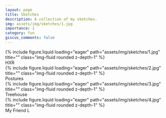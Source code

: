 ```yaml
---
layout: page
title: Sketches
description: A collection of my sketches.
img: assets/img/sketches/1.jpg
importance: 1
category: fun
giscus_comments: false
---
```


<div class="row">
    <div class="col-sm mt-3 mt-md-0">
        {% include figure.liquid loading="eager" path="assets/img/sketches/1.jpg" title="" class="img-fluid rounded z-depth-1" %}
    </div>
</div>
<div class="caption">
    HXR
</div>

<div class="row">
    <div class="col-sm mt-3 mt-md-0">
        {% include figure.liquid loading="eager" path="assets/img/sketches/2.jpg" title="" class="img-fluid rounded z-depth-1" %}
    </div>
</div>
<div class="caption">
    Postures
</div>

<div class="row">
    <div class="col-sm mt-3 mt-md-0">
        {% include figure.liquid loading="eager" path="assets/img/sketches/3.jpg" title="" class="img-fluid rounded z-depth-1" %}
    </div>
</div>
<div class="caption">
    Treehouse
</div>

<div class="row">
    <div class="col-sm mt-3 mt-md-0">
        {% include figure.liquid loading="eager" path="assets/img/sketches/4.jpg" title="" class="img-fluid rounded z-depth-1" %}
    </div>
</div>
<div class="caption">
    My Friend L
</div>